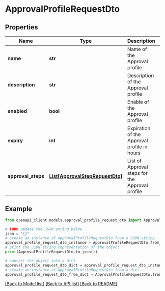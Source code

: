 # ApprovalProfileRequestDto


## Properties

Name | Type | Description | Notes
------------ | ------------- | ------------- | -------------
**name** | **str** | Name of the Approval profile | 
**description** | **str** | Description of the Approval profile | [optional] 
**enabled** | **bool** | Enable of the Approval profile | 
**expiry** | **int** | Expiration of the Approval profile in hours | [optional] 
**approval_steps** | [**List[ApprovalStepRequestDto]**](ApprovalStepRequestDto.md) | List of Approval steps for the Approval profile | 

## Example

```python
from openapi_client.models.approval_profile_request_dto import ApprovalProfileRequestDto

# TODO update the JSON string below
json = "{}"
# create an instance of ApprovalProfileRequestDto from a JSON string
approval_profile_request_dto_instance = ApprovalProfileRequestDto.from_json(json)
# print the JSON string representation of the object
print(ApprovalProfileRequestDto.to_json())

# convert the object into a dict
approval_profile_request_dto_dict = approval_profile_request_dto_instance.to_dict()
# create an instance of ApprovalProfileRequestDto from a dict
approval_profile_request_dto_from_dict = ApprovalProfileRequestDto.from_dict(approval_profile_request_dto_dict)
```
[[Back to Model list]](../README.md#documentation-for-models) [[Back to API list]](../README.md#documentation-for-api-endpoints) [[Back to README]](../README.md)



